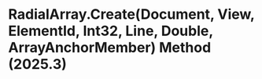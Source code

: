 # RadialArray.Create(Document, View, ElementId, Int32, Line, Double, ArrayAnchorMember) Method (2025.3)

﻿